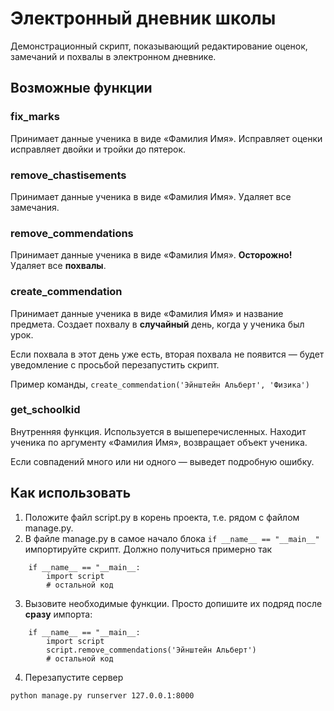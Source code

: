 # Электронный дневник школы

Демонстрационный скрипт, показывающий редактирование оценок, замечаний и похвалы в электронном дневнике.
## Возможные функции


### fix_marks
Принимает данные ученика в виде «Фамилия Имя». Исправляет оценки исправляет двойки и тройки до пятерок.

### remove_chastisements
Принимает данные ученика в виде «Фамилия Имя». Удаляет все замечания.
### remove_commendations
Принимает данные ученика в виде «Фамилия Имя». **Осторожно!** Удаляет все **похвалы**.
### create_commendation
Принимает данные ученика в виде «Фамилия Имя» и название предмета. Создает похвалу в **случайный** день, когда у ученика был урок.

Если похвала в этот день уже есть, вторая похвала не появится — будет уведомление с просьбой перезапустить скрипт.

Пример команды, `create_commendation('Эйнштейн Альберт', 'Физика')`
### get_schoolkid
Внутренняя функция. Используется в вышеперечисленных. Находит ученика по аргументу «Фамилия Имя», возвращает объект ученика.

Если совпадений много или ни одного — выведет подробную ошибку.

## Как использовать
1. Положите файл script.py в корень проекта, т.е. рядом с файлом manage.py.
1. В файле manage.py в самое начало блока `if __name__ == "__main__"` импортируйте скрипт. Должно получиться примерно так
```
    if __name__ == "__main__:
        import script
        # остальной код
```
3.  Вызовите необходимые функции. Просто допишите их подряд после **сразу** импорта: 
```
    if __name__ == "__main__:
        import script
        script.remove_commendations('Эйнштейн Альберт')
        # остальной код
``` 

4. Перезапустите сервер 
```
python manage.py runserver 127.0.0.1:8000
```
